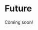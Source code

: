 # Future
Coming soon!
<!-- There's a lot to learn here, and open source usually requires more knowledge and more troubleshooting but ultimately greater control over your data, analysis, outcomes, and visualization. It's a higher input = higher rewards kind of situation. This chapter provides some thoughts on where your learning and open-source geospatial might go and where free and open-source software may go.

## Hybrid
Use case of CMP analog conceptual model development with fine-scale veg map and planning, such as Marin Forest Health Strategy. Adapt/paste the storymap.

## Marxan
https://marxansolutions.org/

## Online
[rapid editor](https://rapideditor.org/edit). Rapid editor integrates advanced mapping tools, authoritative geospatial open data, and cutting-edge technology to empower OpenStreetMap mappers at all levels.
[kepler.gl](https://kepler.gl/). Open-source geospatial analysis tool for large-scale datasets.
[py.cafe](https://py.cafe/). Run, edit, and share python apps in your browser.

## GDAL/PDAL
I didn't cover the Geospatial Data Abstraction Library, or GDAL, in this version because I have only used it a couple of times, one of which completely broke my IDE setup and required deleting and reinstalling a python environment, QGIS, and anaconda. Hopefully, I won't make the same again nor use the same scorched earth fix). Here are some resources to convince you to use these powerful tools

- Robert Simmon shared an excellent six-part series called [A Gentle Introduction to GDAL](https://medium.com/planet-stories/a-gentle-introduction-to-gdal-part-1-a3253eb96082). In Part 1, the author answers why GDAL and GIS systems are great for analyzing geospatial data. However, most GIS software is expensive, difficult to learn, and won't run on his OS. He says the good news is that GDAL is a free and open-source alternative, broadly supported, constantly updated and runs on almost any OS. But it is difficult to learn, especially if you're terrified of command lines.
- Joshua Stevens has a convincing deck on using the command line for cartographic workflows [here](https://speakerdeck.com/jscarto/commanding-cartography-take-control-of-faster-more-elegant-workflows-from-the-command-line?slide=39).
- Open Source Options has a [GDAL Python Tutorial](https://www.youtube.com/watch?v=bK-eCFUFgkQ) on youtube that shows how to use Python and GDAL to read, create, and display raster data.
- [PDAL Tutorial](https://sites.google.com/thewatershedcenter.com/caflclanding/code-tutorials/pdal-tutorials?authuser=0) from the Watershed Research and Training Center. This helps you install the Point Data Abstraction Library, or PDAL, and run it from a container. It does not run you through a sample dataset.
- [pdal.io](https://pdal.io/en/2.7-maintenance/) will help get you started with PADL.
- Spatialised has a nice tutorial on [Lidar processing with PDAL, WMTS, and geobash](https://www.spatialised.net/lidar-and-geobash/) and also a video from FOSS4G Bucharest on [Exploiting PDAL and Entwine in the Wild](https://media.ccc.de/v/bucharest-267-exploiting-pdal-entwine-in-the-wild#t=34).

## Future of Geospatial 
- modern GIS mapscaping podcast about how most maps are used by people w/o cartographic, geospatial, and data science backgrounds, but they still use mapping tools to get around, plan vacations, or look at cool places on the planet.

-->
